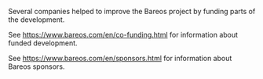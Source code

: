Several companies helped to improve the Bareos project by funding parts of the development.

See https://www.bareos.com/en/co-funding.html for information about funded development.

See https://www.bareos.com/en/sponsors.html for information about Bareos sponsors.

